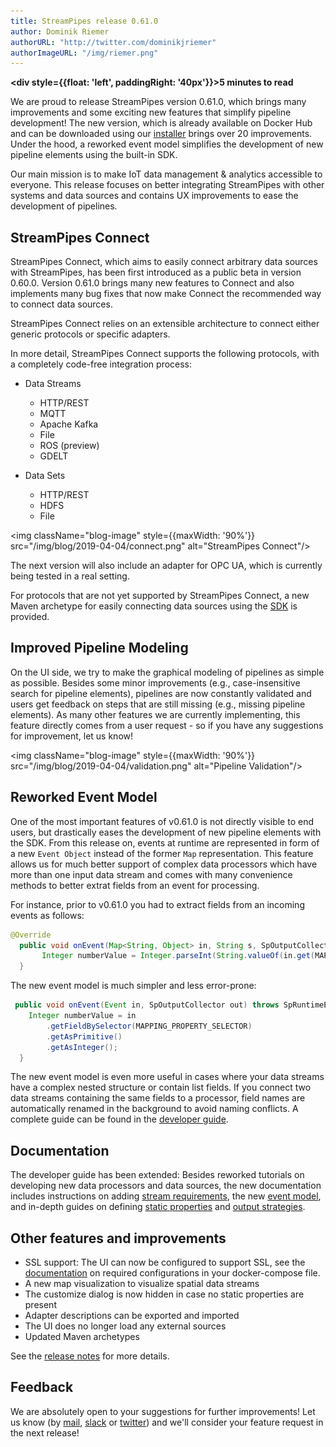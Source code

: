 ```yaml
---
title: StreamPipes release 0.61.0
author: Dominik Riemer
authorURL: "http://twitter.com/dominikjriemer"
authorImageURL: "/img/riemer.png"
---
```

**<div style={{float: 'left', paddingRight: '40px'}}>5 minutes to read</div>**
<br/>

We are proud to release StreamPipes version 0.61.0, which brings many improvements and some exciting new features that simplify pipeline development!
The new version, which is already available on Docker Hub and can be downloaded using our [installer](https://github.com/streampipes/streampipes-installer) brings over 20 improvements. Under the hood, a reworked event model simplifies the development of new pipeline elements using the built-in SDK.
<!--truncate-->

Our main mission is to make IoT data management & analytics accessible to everyone.
This release focuses on better integrating StreamPipes with other systems and data sources and contains UX improvements to ease the development of pipelines.

## StreamPipes Connect
StreamPipes Connect, which aims to easily connect arbitrary data sources with StreamPipes, has been first introduced as a public beta in version 0.60.0.
Version 0.61.0 brings many new features to Connect and also implements many bug fixes that now make Connect the recommended way to connect data sources.

StreamPipes Connect relies on an extensible architecture to connect either generic protocols or specific adapters.

In more detail, StreamPipes Connect supports the following protocols, with a completely code-free integration process:

* Data Streams
    * HTTP/REST
    * MQTT
    * Apache Kafka
    * File
    * ROS (preview)
    * GDELT

* Data Sets
    * HTTP/REST
    * HDFS
    * File

<img className="blog-image" style={{maxWidth: '90%'}} src="/img/blog/2019-04-04/connect.png" alt="StreamPipes Connect"/>

The next version will also include an adapter for OPC UA, which is currently being tested in a real setting.

For protocols that are not yet supported by StreamPipes Connect, a new Maven archetype for easily connecting data sources using the [SDK](/docs/dev-guide-tutorial-sources) is provided.

## Improved Pipeline Modeling

On the UI side, we try to make the graphical modeling of pipelines as simple as possible. Besides some minor improvements (e.g., case-insensitive search for pipeline elements), pipelines are now constantly validated and users get feedback on steps that are still missing (e.g., missing pipeline elements).
As many other features we are currently implementing, this feature directly comes from a user request - so if you have any suggestions for improvement, let us know!

<img className="blog-image" style={{maxWidth: '90%'}} src="/img/blog/2019-04-04/validation.png" alt="Pipeline Validation"/>


## Reworked Event Model

One of the most important features of v0.61.0 is not directly visible to end users, but drastically eases the development of new pipeline elements with the SDK.
From this release on, events at runtime are represented in form of a new ``Event Object`` instead of the former ``Map`` representation.
This feature allows us for much better support of complex data processors which have more than one input data stream and comes with many convenience methods to better extrat fields from an event for processing.

For instance, prior to v0.61.0 you had to extract fields from an incoming events as follows:

```java
@Override
  public void onEvent(Map<String, Object> in, String s, SpOutputCollector out) {
       Integer numberValue = Integer.parseInt(String.valueOf(in.get(MAPPING_PROPERTY_ID));
  }
```

The new event model is much simpler and less error-prone:

```java
 public void onEvent(Event in, SpOutputCollector out) throws SpRuntimeException {
    Integer numberValue = in
        .getFieldBySelector(MAPPING_PROPERTY_SELECTOR)
        .getAsPrimitive()
        .getAsInteger();
  }
```

The new event model is even more useful in cases where your data streams have a complex nested structure or contain list fields.
If you connect two data streams containing the same fields to a processor, field names are automatically renamed in the background to avoid naming conflicts.
A complete guide can be found in the [developer guide](/docs/dev-guide-event-model).

## Documentation

The developer guide has been extended:
Besides reworked tutorials on developing new data processors and data sources, the new documentation includes instructions on adding [stream requirements](/docs/dev-guide-stream-requirements), the new [event model](/docs/dev-guide-event-model), and in-depth guides on defining [static properties](/docs/dev-guide-static-properties) and [output strategies](/docs/dev-guide-output-strategies).

## Other features and improvements

* SSL support: The UI can now be configured to support SSL, see the [documentation](/docs/dev-guide-ssl) on required configurations in your docker-compose file.
* A new map visualization to visualize spatial data streams
* The customize dialog is now hidden in case no static properties are present
* Adapter descriptions can be exported and imported
* The UI does no longer load any external sources
* Updated Maven archetypes

See the [release notes](https://github.com/streampipes/streampipes/releases/tag/0.61.0) for more details.

## Feedback

We are absolutely open to your suggestions for further improvements! Let us know (by [mail](mailto:feedback@streampipes.org), [slack](https://slack.streampipes.org) or [twitter](https://www.twitter.com/streampipes)) and we'll consider your feature request in the next release!






